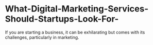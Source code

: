 # What-Digital-Marketing-Services-Should-Startups-Look-For-
 If you are starting a business, it can be exhilarating but comes with its challenges, particularly in marketing. 

